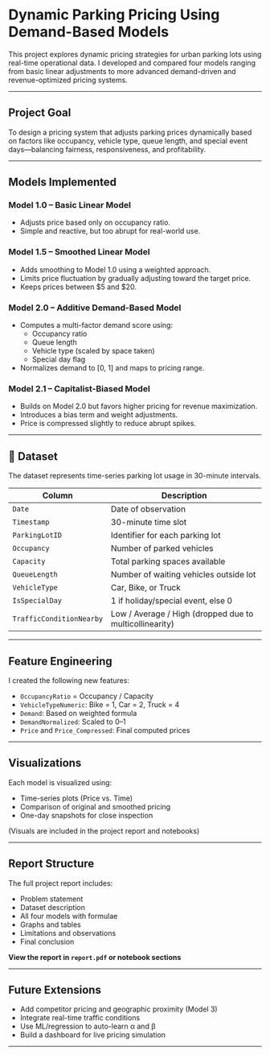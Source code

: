 # Dynamic Parking Pricing Using Demand-Based Models

This project explores dynamic pricing strategies for urban parking lots using real-time operational data. I developed and compared four models ranging from basic linear adjustments to more advanced demand-driven and revenue-optimized pricing systems.

---

## Project Goal

To design a pricing system that adjusts parking prices dynamically based on factors like occupancy, vehicle type, queue length, and special event days—balancing fairness, responsiveness, and profitability.

---

##  Models Implemented

### Model 1.0 – Basic Linear Model
- Adjusts price based only on occupancy ratio.
- Simple and reactive, but too abrupt for real-world use.

### Model 1.5 – Smoothed Linear Model
- Adds smoothing to Model 1.0 using a weighted approach.
- Limits price fluctuation by gradually adjusting toward the target price.
- Keeps prices between $5 and $20.

### Model 2.0 – Additive Demand-Based Model
- Computes a multi-factor demand score using:
  - Occupancy ratio  
  - Queue length  
  - Vehicle type (scaled by space taken)  
  - Special day flag
- Normalizes demand to [0, 1] and maps to pricing range.

### Model 2.1 – Capitalist-Biased Model
- Builds on Model 2.0 but favors higher pricing for revenue maximization.
- Introduces a bias term and weight adjustments.
- Price is compressed slightly to reduce abrupt spikes.

---

## 📁 Dataset

The dataset represents time-series parking lot usage in 30-minute intervals.

| Column               | Description                               |
|----------------------|-------------------------------------------|
| `Date`               | Date of observation                       |
| `Timestamp`          | 30-minute time slot                       |
| `ParkingLotID`       | Identifier for each parking lot           |
| `Occupancy`          | Number of parked vehicles                 |
| `Capacity`           | Total parking spaces available            |
| `QueueLength`        | Number of waiting vehicles outside lot    |
| `VehicleType`        | Car, Bike, or Truck                       |
| `IsSpecialDay`       | 1 if holiday/special event, else 0        |
| `TrafficConditionNearby` | Low / Average / High (dropped due to multicollinearity) |

---

## Feature Engineering

I created the following new features:
- `OccupancyRatio` = Occupancy / Capacity
- `VehicleTypeNumeric`: Bike = 1, Car = 2, Truck = 4
- `Demand`: Based on weighted formula
- `DemandNormalized`: Scaled to 0–1
- `Price` and `Price_Compressed`: Final computed prices

---

## Visualizations

Each model is visualized using:
- Time-series plots (Price vs. Time)
- Comparison of original and smoothed pricing
- One-day snapshots for close inspection

(Visuals are included in the project report and notebooks)

---

## Report Structure

The full project report includes:
- Problem statement
- Dataset description
- All four models with formulae
- Graphs and tables
- Limitations and observations
- Final conclusion

**View the report in `report.pdf` or notebook sections**

---

## Future Extensions

- Add competitor pricing and geographic proximity (Model 3)
- Integrate real-time traffic conditions
- Use ML/regression to auto-learn α and β
- Build a dashboard for live pricing simulation

--------------------------------------------------------------------------------------------------------------------------------------------------------------------------------------------------------------------



